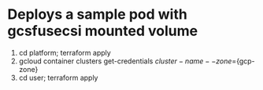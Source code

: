 # Deploys a sample pod with gcsfusecsi mounted volume

1. cd platform; terraform apply
2. gcloud container clusters get-credentials ${cluster-name} --zone=${gcp-zone}
3. cd user; terraform apply